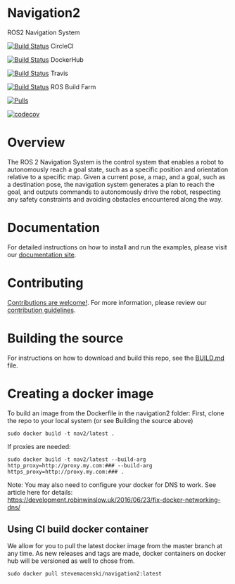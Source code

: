 # Navigation2

ROS2 Navigation System

[![Build Status](https://circleci.com/gh/ros-planning/navigation2/tree/master.svg?style=svg)](https://circleci.com/gh/ros-planning/navigation2/tree/master) CircleCI

[![Build Status](https://img.shields.io/docker/cloud/build/rosplanning/navigation2.svg?label=build)](https://hub.docker.com/r/rosplanning/navigation2) DockerHub

[![Build Status](https://travis-ci.org/ros-planning/navigation2.svg?branch=master)](https://travis-ci.org/ros-planning/navigation2) Travis

[![Build Status](http://build.ros2.org/job/Cdev__navigation2__ubuntu_bionic_amd64/badge/icon)](http://build.ros2.org/job/Cdev__navigation2__ubuntu_bionic_amd64/) ROS Build Farm 

[![Pulls](https://shields.beevelop.com/docker/pulls/stevemacenski/navigation2.svg?style=flat-square)](https://hub.docker.com/r/stevemacenski/navigation2)

[![codecov](https://codecov.io/gh/ros-planning/navigation2/branch/master/graph/badge.svg)](https://codecov.io/gh/ros-planning/navigation2)

# Overview
The ROS 2 Navigation System is the control system that enables a robot to autonomously reach a goal state, such as a specific position and orientation relative to a specific map. Given a current pose, a map, and a goal, such as a destination pose, the navigation system generates a plan to reach the goal, and outputs commands to autonomously drive the robot, respecting any safety constraints and avoiding obstacles encountered along the way.

# Documentation
For detailed instructions on how to install and run the examples, please visit our [documentation site](https://ros-planning.github.io/navigation2/).

# Contributing
[Contributions are welcome!](doc/README.md#contributing). For more information, please review our [contribution guidelines](https://ros-planning.github.io/navigation2/contribute/contribute_guidelines.html).

# Building the source
For instructions on how to download and build this repo, see the [BUILD.md](doc/BUILD.md) file.

# Creating a docker image
To build an image from the Dockerfile in the navigation2 folder:
First, clone the repo to your local system (or see Building the source above)
```
sudo docker build -t nav2/latest .
```
If proxies are needed:
```
sudo docker build -t nav2/latest --build-arg http_proxy=http://proxy.my.com:### --build-arg https_proxy=http://proxy.my.com:### .
```
Note: You may also need to configure your docker for DNS to work. See article here for details:
https://development.robinwinslow.uk/2016/06/23/fix-docker-networking-dns/

## Using CI build docker container

We allow for you to pull the latest docker image from the master branch at any time. As new releases and tags are made, docker containers on docker hub will be versioned as well to chose from.

```
sudo docker pull stevemacenski/navigation2:latest
```

